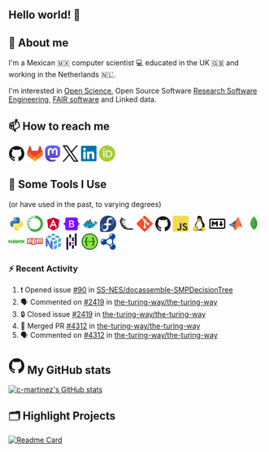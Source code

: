 <!--
**c-martinez/c-martinez** is a ✨ _special_ ✨ repository because its `README.md` (this file) appears on your GitHub profile.
-->

## Hello world! 👋

## 💬 About me
I'm a Mexican 🇲🇽 computer scientist 💻 educated in the UK 🇬🇧 and working in the Netherlands 🇳🇱.

I'm interested in [Open Science](https://www.unesco.org/en/open-science), Open Source Software
[Research Software Engineering](https://nl-rse.org/), [FAIR software](https://fair-software.eu/) and Linked data.

## 📫 How to reach me
[![GitHub](icons/github-original.png)](https://github.com/c-martinez)
[![GitLab](icons/gitlab-original.png)](https://gitlab.com/c-martinez)
[![Mastodon](icons/mastodon-logo-purple.png)](https://fosstodon.org/@neocarlitos)
[![X](icons/twitter-original.png)](https://x.com/neocarlitos)
[![LinkedIn](icons/linkedin-original.png)](https://www.linkedin.com/in/carlosmartinezortiz/)
[![ORCID](icons/ORCID_iD.png)](https://orcid.org/0000-0001-5565-7577)

## 🚀 Some Tools I Use
(or have used in the past, to varying degrees)
<!--  (most) Icons from https://github.com/devicons/devicon/ -->
![Python](icons/python-original.png)
![Anaconda](icons/anaconda-original.png)
![Angular](icons/angular-original.png)
![Bootstrap](icons/bootstrap-original.png)
![Docker](icons/docker-original.png)
![Fedora](icons/fedora-original.png)
![Flask](icons/flask-original.png)
![Git](icons/git-original.png)
![Github](icons/github-original.png)
![Javascript](icons/javascript-original.png)
![Linux](icons/linux-original.png)
![Markdown](icons/markdown-original.png)
![Matlab](icons/matlab-original.png)
![Mongodb](icons/mongodb-original.png)
![Nginx](icons/nginx-original.png)
![npm](icons/npm-original-wordmark.png)
![Numpy](icons/numpy-original.png)
![Pandas](icons/pandas-original.png)
![Swagger](icons/swagger-original.png)
![SPARQL](icons/sparql.png)


### ⚡ Recent Activity

<!--START_SECTION:activity-->
1. ❗ Opened issue [#90](https://github.com/SS-NES/docassemble-SMPDecisionTree/issues/90) in [SS-NES/docassemble-SMPDecisionTree](https://github.com/SS-NES/docassemble-SMPDecisionTree)
2. 🗣 Commented on [#2419](https://github.com/the-turing-way/the-turing-way/issues/2419#issuecomment-3133686985) in [the-turing-way/the-turing-way](https://github.com/the-turing-way/the-turing-way)
3. 🔒 Closed issue [#2419](https://github.com/the-turing-way/the-turing-way/issues/2419) in [the-turing-way/the-turing-way](https://github.com/the-turing-way/the-turing-way)
4. 🎉 Merged PR [#4312](https://github.com/the-turing-way/the-turing-way/pull/4312) in [the-turing-way/the-turing-way](https://github.com/the-turing-way/the-turing-way)
5. 🗣 Commented on [#4312](https://github.com/the-turing-way/the-turing-way/pull/4312#issuecomment-3132446831) in [the-turing-way/the-turing-way](https://github.com/the-turing-way/the-turing-way)
<!--END_SECTION:activity-->

## ![GitHub](icons/github-original.png) My GitHub stats
[![c-martinez's GitHub stats](https://github-readme-stats.vercel.app/api?username=c-martinez&hide_title=true&show_icons=true&theme=catppuccin_latte)](https://github.com/c-martinez/github-readme-stats)

## 🗂️ Highlight Projects
[![Readme Card](https://github-readme-stats.vercel.app/api/pin/?username=clariah&repo=grlc&theme=catppuccin_latte)](https://github.com/clariah/grlc)
